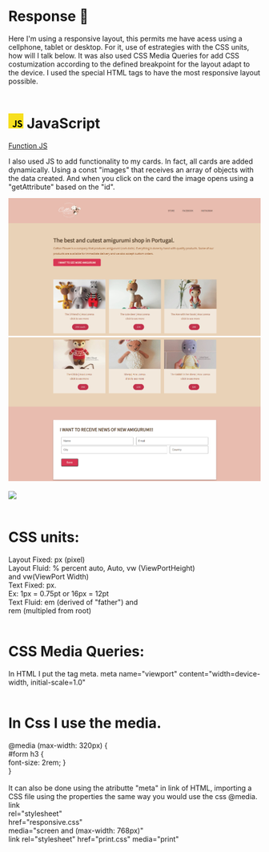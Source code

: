  # Response 🚀

 Here I'm using a responsive layout, this permits me have acess using a cellphone, tablet or desktop.
 For it, use of estrategies with the CSS units, how will I talk below.
 It was also used CSS Media Queries for add CSS costumization according to the defined breakpoint for the layout adapt to the device.
 I used the special HTML tags to have the most responsive layout possible.
  <br> <br>

 #  <img src="img/jsLogo.png"> JavaScript 
 <a href = "#gif" >Function JS</a>

 I also used JS to add functionality to my cards. In fact, all cards are added dynamically.
 Using a const "images" that receives an array of objects with the data created. And when you click on the card the image opens using a "getAttribute" based on the "id".
 

  <img src="img/site.png">
  <img src="img/resto.png"><br><br>
  <img id="gif" src="img/openImage.gif">
  <br><br>

  # CSS units:
  Layout Fixed: px (pixel)<br>
  Layout Fluid: % percent auto, Auto, vw (ViewPortHeight)<br> and vw(ViewPort Width)<br>
  Text Fixed: px.<br>
  Ex: 1px = 0.75pt or 16px = 12pt<br>
  Text Fluid: em (derived of "father") and <br>
  rem (multipled from root)
  <br> <br>

  # CSS Media Queries:
  In HTML I put the tag meta. 
  meta name="viewport" content="width=device-width, initial-scale=1.0"
  <br> <br> 

  # In Css I use the media. 
  @media (max-width: 320px) { <br>
    #form h3 { <br>
      font-size: 2rem;
   }<br>
  }
  <br><br>
  It can also be done using the atributte "meta" in link of HTML, importing a CSS file
  using the properties the same way you would use the css @media. <br>
   link <br>
    rel="stylesheet"<br>
    href="responsive.css" <br>
    media="screen and (max-width: 768px)"<br>
    link rel="stylesheet" href="print.css" media="print"
